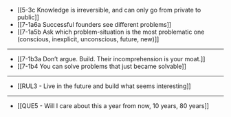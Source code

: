 - [[5-3c Knowledge is irreversible, and can only go from private to public]]
- [[7-1a6a Successful founders see different problems]]
- [[7-1a5b Ask which problem-situation is the most problematic one (conscious, inexplicit, unconscious, future, new)]]
---
- [[7-1b3a Don’t argue. Build. Their incomprehension is your moat.]]
- [[7-1b4 You can solve problems that just became solvable]]
---
- [[RUL3 - Live in the future and build what seems interesting]]
---
- [[QUE5 - Will I care about this a year from now, 10 years, 80 years]]
